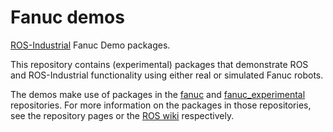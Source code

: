 # Fanuc demos

[ROS-Industrial][] Fanuc Demo packages.

This repository contains (experimental) packages that demonstrate ROS and ROS-Industrial functionality using either real or simulated Fanuc robots.

The demos make use of packages in the [fanuc][] and [fanuc_experimental][] repositories. For more information on the packages in those repositories, see the repository pages or the [ROS wiki] respectively.


[ROS-Industrial]: http://wiki.ros.org/Industrial
[ROS wiki]: http://wiki.ros.org/fanuc
[fanuc]: https://github.com/ros-industrial/fanuc
[fanuc_experimental]: https://github.com/ros-industrial/fanuc_experimental
